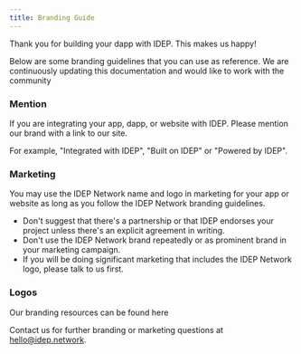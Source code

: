 ```yaml
---
title: Branding Guide
---
```


Thank you for building your dapp with IDEP. This makes us happy!

Below are some branding guidelines that you can use as reference. We are continuously updating this documentation and 
would like to work with the community


### Mention
If you are integrating your app, dapp, or website with IDEP. Please mention our brand with a link to our site.

For example, "Integrated with IDEP", "Built on IDEP" or "Powered by IDEP".


### Marketing
You may use the IDEP Network name and logo in marketing for your app or website as long as you follow the IDEP Network branding guidelines.

* Don't suggest that there's a partnership or that IDEP endorses your project unless there's an explicit agreement in writing.  
* Don't use the IDEP Network brand repeatedly or as prominent brand in your marketing campaign.  
* If you will be doing significant marketing that includes the IDEP Network logo, please talk to us first.

### Logos
Our branding resources can be found here

Contact us for further branding or marketing questions at hello@idep.network.

